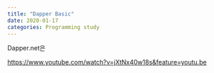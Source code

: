 ```yaml
---
title: "Dapper Basic"
date: 2020-01-17 
categories: Programming study 
---
```


Dapper.net은 

https://www.youtube.com/watch?v=jXtNx40w18s&feature=youtu.be
